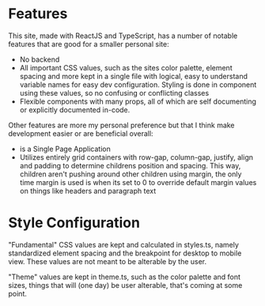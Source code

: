 # Features
This site, made with ReactJS and TypeScript, has a number of notable features that are good for a smaller personal site:
- No backend
- All important CSS values, such as the sites color palette, element spacing and more kept in a single file with logical, easy to understand variable names for easy dev configuration. Styling is done in component using these values, so no confusing or conflicting classes
- Flexible components with many props, all of which are self documenting or explicitly documented in-code.

Other features are more my personal preference but that I think make development easier or are beneficial overall:
- is a Single Page Application
- Utilizes entirely grid containers with row-gap, column-gap, justify, align and padding to determine childrens position and spacing. This way, children aren't pushing around other children using margin, the only time margin is used is when its set to 0 to override default margin values on things like headers and paragraph text

# Style Configuration
"Fundamental" CSS values are kept and calculated in styles.ts, namely standardized element spacing and the breakpoint for desktop to mobile view. These values are not meant to be alterable by the user.

"Theme" values are kept in theme.ts, such as the color palette and font sizes, things that will (one day) be user alterable, that's coming at some point.
